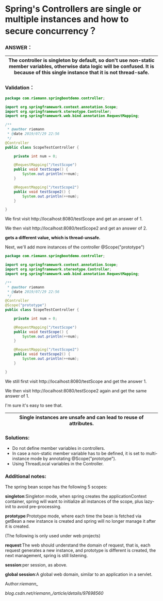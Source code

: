 # Spring's Controllers are single or multiple instances and how to secure concurrency？


### ANSWER：

| The controller is singleton by default, so don't use non-static member variables, otherwise data logic will be confused. It is because of this single instance that it is not thread-safe. |
| ------------------------------------------------------------ |

### Validation：

```java
package com.riemann.springbootdemo.controller;

import org.springframework.context.annotation.Scope;
import org.springframework.stereotype.Controller;
import org.springframework.web.bind.annotation.RequestMapping;

/**
 * @author riemann
 * @date 2019/07/29 22:56
 */
@Controller
public class ScopeTestController {

    private int num = 0;

    @RequestMapping("/testScope")
    public void testScope() {
        System.out.println(++num);
    }

    @RequestMapping("/testScope2")
    public void testScope2() {
        System.out.println(++num);
    }

}
```

We first visit http://localhost:8080/testScope and get an answer of 1.

We then visit http://localhost:8080/testScope2 and get an answer of 2.



**gets a different value, which is thread-unsafe.**



Next, we'll add more instances of the controller @Scope("prototype")

```java
package com.riemann.springbootdemo.controller;

import org.springframework.context.annotation.Scope;
import org.springframework.stereotype.Controller;
import org.springframework.web.bind.annotation.RequestMapping;

/**
 * @author riemann
 * @date 2019/07/29 22:56
 */
@Controller
@Scope("prototype")
public class ScopeTestController {

    private int num = 0;

    @RequestMapping("/testScope")
    public void testScope() {
        System.out.println(++num);
    }

    @RequestMapping("/testScope2")
    public void testScope2() {
        System.out.println(++num);
    }

}
```

We still first visit http://localhost:8080/testScope and get the answer 1.

We then visit http://localhost:8080/testScope2 again and get the same answer of 1.



I'm sure it's easy to see that.

| Single instances are unsafe and can lead to reuse of attributes. |
| ------------------------------------------------------------ |

### **Solutions**:

- Do not define member variables in controllers.
- In case a non-static member variable has to be defined, it is set to multi-instance mode by annotating @Scope("prototype").
- Using ThreadLocal variables in the Controller.

### Additional notes:

The spring bean scope has the following 5 scopes:

**singleton**:Singleton mode, when spring creates the applicationContext container, spring will want to initialize all instances of the scope, plus lazy-init to avoid pre-processing.

**prototype**:Prototype mode, where each time the bean is fetched via getBean a new instance is created and spring will no longer manage it after it is created.

(The following is only used under web projects)

**request**:The web should understand the domain of request, that is, each request generates a new instance, and prototype is different is created, the next management, spring is still listening.

**session**:per session, as above.

**global session**:A global web domain, similar to an application in a servlet.



Author:*riemann_*

*blog.csdn.net/riemann_/article/details/97698560*

